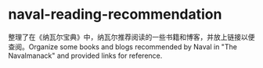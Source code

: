 # naval-reading-recommendation
整理了在《纳瓦尔宝典》中，纳瓦尔推荐阅读的一些书籍和博客，并放上链接以便查阅。Organize some books and blogs recommended by Naval in "The Navalmanack" and provided links for reference.
